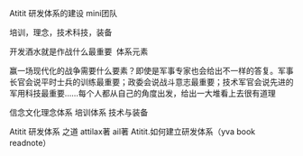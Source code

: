 Atitit 研发体系的建设  mini团队

培训，理念，技术科技，装备

开发酒水就是作战什么最重要  体系元素

赢一场现代化的战争需要什么要素？即使是军事专家也会给出不一样的答复。军事长官会说平时士兵的训练最重要；政委会说战斗意志最重要；技术军官会说先进的军用科技最重要……每个人都从自己的角度出发，给出一大堆看上去很有道理

信念文化理念体系
培训体系
技术与装备

Atitit 研发体系  之道 attilax著 ail著
Atitit.如何建立研发体系（yva book readnote）


